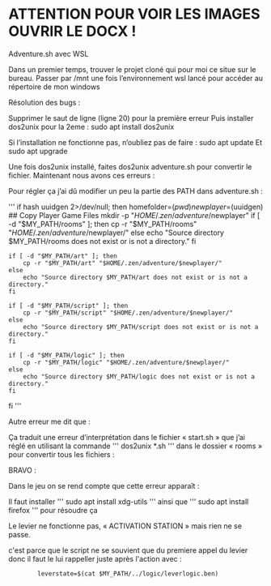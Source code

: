 # ATTENTION  POUR VOIR LES IMAGES OUVRIR LE DOCX !


Adventure.sh avec WSL

Dans un premier temps, trouver le projet cloné qui pour moi ce situe sur le bureau.
Passer par /mnt une fois l’environnement wsl lancé pour accéder au répertoire de mon windows

Résolution des bugs :
 
Supprimer le saut de ligne (ligne 20) pour la première erreur
Puis installer dos2unix pour la 2eme :
sudo apt install dos2unix

Si l’installation ne fonctionne pas, n’oubliez pas de faire :
sudo apt update
Et 
sudo apt upgrade

Une fois dos2unix installé, faites dos2unix adventure.sh pour convertir le fichier.
Maintenant nous avons ces erreurs :
 
Pour régler ça j’ai dû modifier un peu la partie des PATH dans adventure.sh :

'''
if hash uuidgen 2>/dev/null; then
    homefolder=$(pwd)
    newplayer=$(uuidgen)
    ## Copy Player Game Files
    mkdir -p "$HOME/.zen/adventure/$newplayer"
    if [ -d "$MY_PATH/rooms" ]; then
        cp -r "$MY_PATH/rooms" "$HOME/.zen/adventure/$newplayer/"
    else
        echo "Source directory $MY_PATH/rooms does not exist or is not a directory."
    fi

    if [ -d "$MY_PATH/art" ]; then
        cp -r "$MY_PATH/art" "$HOME/.zen/adventure/$newplayer/"
    else
        echo "Source directory $MY_PATH/art does not exist or is not a directory."
    fi

    if [ -d "$MY_PATH/script" ]; then
        cp -r "$MY_PATH/script" "$HOME/.zen/adventure/$newplayer/"
    else
        echo "Source directory $MY_PATH/script does not exist or is not a directory."
    fi

    if [ -d "$MY_PATH/logic" ]; then
        cp -r "$MY_PATH/logic" "$HOME/.zen/adventure/$newplayer/"
    else
        echo "Source directory $MY_PATH/logic does not exist or is not a directory."
    fi
fi
'''

Autre erreur me dit que :
 
Ça traduit une erreur d’interprétation dans le fichier « start.sh » que j’ai réglé en utilisant la commande ''' dos2unix *.sh ''' dans le dossier « rooms » pour convertir tous les fichiers :
 
BRAVO :
 
Dans le jeu on se rend compte que cette erreur apparaît :
 

Il faut installer ''' sudo apt install xdg-utils ''' ainsi que ''' sudo apt install firefox ''' pour résoudre ça 

Le levier ne fonctionne  pas, « ACTIVATION STATION » mais rien ne se passe. 

c'est parce que le script ne se souvient que du premiere appel du levier donc il faut le lui rappeller juste après l'action avec :

            leverstate=$(cat $MY_PATH/../logic/leverlogic.ben)



